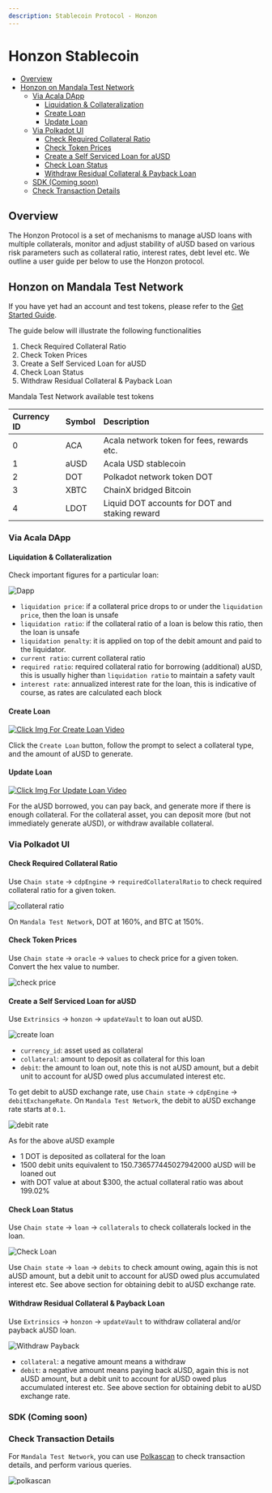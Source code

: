 ```yaml
---
description: Stablecoin Protocol - Honzon
---
```


# Honzon Stablecoin

* [Overview](https://wiki.acala.network/learn/basics/honzon-stablecoin#overview)
* [Honzon on Mandala Test Network](https://wiki.acala.network/learn/basics/honzon-stablecoin#honzon-on-mandala-test-network)
  * [Via Acala DApp](https://wiki.acala.network/learn/basics/honzon-stablecoin#via-acala-dapp)
    * [Liquidation & Collateralization](https://wiki.acala.network/learn/basics/honzon-stablecoin#liquidation-and-collateralization)
    * [Create Loan](https://wiki.acala.network/learn/basics/honzon-stablecoin#create-loan)
    * [Update Loan](https://wiki.acala.network/learn/basics/honzon-stablecoin#update-loan)
  * [Via Polkadot UI](https://wiki.acala.network/learn/basics/honzon-stablecoin#via-polkadot-ui)
    * [Check Required Collateral Ratio](https://wiki.acala.network/learn/basics/honzon-stablecoin#check-required-collateral-ratio)
    * [Check Token Prices](https://wiki.acala.network/learn/basics/honzon-stablecoin#check-token-prices)
    * [Create a Self Serviced Loan for aUSD](https://wiki.acala.network/learn/basics/honzon-stablecoin#create-a-self-serviced-loan-for-ausd)
    * [Check Loan Status](https://wiki.acala.network/learn/basics/honzon-stablecoin#check-loan-status)
    * [Withdraw Residual Collateral & Payback Loan](https://wiki.acala.network/learn/basics/honzon-stablecoin#withdraw-residual-collateral-and-payback-loan)
  * [SDK \(Coming soon\)](https://wiki.acala.network/learn/basics/honzon-stablecoin#sdk-coming-soon)
  * [Check Transaction Details](https://wiki.acala.network/learn/basics/honzon-stablecoin#check-transaction-details)

## Overview

The Honzon Protocol is a set of mechanisms to manage aUSD loans with multiple collaterals, monitor and adjust stability of aUSD based on various risk parameters such as collateral ratio, interest rates, debt level etc. We outline a user guide per below to use the Honzon protocol.

## Honzon on Mandala Test Network

If you have yet had an account and test tokens, please refer to the [Get Started Guide](https://wiki.acala.network/learn/get-started).

The guide below will illustrate the following functionalities

1. Check Required Collateral Ratio
2. Check Token Prices
3. Create a Self Serviced Loan for aUSD
4. Check Loan Status
5. Withdraw Residual Collateral & Payback Loan

Mandala Test Network available test tokens

| Currency ID | Symbol | Description |
| :--- | :--- | :--- |
| 0 | ACA | Acala network token for fees, rewards etc. |
| 1 | aUSD | Acala USD stablecoin |
| 2 | DOT | Polkadot network token DOT |
| 3 | XBTC | ChainX bridged Bitcoin |
| 4 | LDOT | Liquid DOT accounts for DOT and staking reward |

### Via Acala DApp

#### Liquidation & Collateralization

 Check important figures for a particular loan:

![Dapp](https://github.com/AcalaNetwork/Acala/wiki/image/honzon_app.png)

* `liquidation price`: if a collateral price drops to or under the `liquidation price`, then the loan is unsafe
* `liquidation ratio`: if the collateral ratio of a loan is below this ratio, then the loan is unsafe
* `liquidation penalty`: it is applied on top of the debit amount and paid to the liquidator.
* `current ratio`: current collateral ratio
* `required ratio`: required collateral ratio for borrowing \(additional\) aUSD, this is usually higher than `liquidation ratio` to maintain a safety vault
* `interest rate`: annualized interest rate for the loan, this is indicative of course, as rates are calculated each block

#### Create Loan

[![Click Img For Create Loan Video](https://github.com/AcalaNetwork/Acala/wiki/image/honzon_appcreateloan.png)](http://www.youtube.com/watch?v=CjwJgm_yz-I "Acala: Create an aUSD loan")

Click the `Create Loan` button, follow the prompt to select a collateral type, and the amount of aUSD to generate.

#### Update Loan

[![Click Img For Update Loan Video](https://github.com/AcalaNetwork/Acala/wiki/image/honzon_appupdateloan.png)](http://www.youtube.com/watch?v=iEWlY5Kosp8 "Acala: Update aUSD loan")

For the aUSD borrowed, you can pay back, and generate more if there is enough collateral. For the collateral asset, you can deposit more \(but not immediately generate aUSD\), or withdraw available collateral.

### Via Polkadot UI

#### Check Required Collateral Ratio

 Use `Chain state` -&gt; `cdpEngine` -&gt; `requiredCollateralRatio` to check required collateral ratio for a given token.

![collateral ratio](https://github.com/AcalaNetwork/Acala/wiki/image/honzon_checkratio.png)

On `Mandala Test Network`, DOT at 160%, and BTC at 150%.

#### Check Token Prices

 Use `Chain state` -&gt; `oracle` -&gt; `values` to check price for a given token. Convert the hex value to number.

![check price](https://github.com/AcalaNetwork/Acala/wiki/image/honzon_checkprice.png)

#### Create a Self Serviced Loan for aUSD

 Use `Extrinsics` -&gt; `honzon` -&gt; `updateVault` to loan out aUSD.

![create loan](https://github.com/AcalaNetwork/Acala/wiki/image/honzon_createloan.png)

* `currency_id`: asset used as collateral
* `collateral`: amount to deposit as collateral for this loan
* `debit`: the amount to loan out, note this is not aUSD amount, but a debit unit to account for aUSD owed plus accumulated interest etc.

To get debit to aUSD exchange rate, use `Chain state` -&gt; `cdpEngine` -&gt; `debitExchangeRate`.  On `Mandala Test Network`, the debit to aUSD exchange rate starts at `0.1`.

![debit rate](https://github.com/AcalaNetwork/Acala/wiki/image/honzon_checkdebitrate.png)

As for the above aUSD example

* 1 DOT is deposited as collateral for the loan
* 1500 debit units equivalent to 150.736577445027942000 aUSD will be loaned out
* with DOT value at about $300, the actual collateral ratio was about 199.02%

#### Check Loan Status

 Use `Chain state` -&gt; `loan` -&gt; `collaterals` to check collaterals locked in the loan.

![Check Loan](https://github.com/AcalaNetwork/Acala/wiki/image/honzon_checkloan.png)

Use `Chain state` -&gt; `loan` -&gt; `debits` to check amount owing, again this is not aUSD amount, but a debit unit to account for aUSD owed plus accumulated interest etc. See above section for obtaining debit to aUSD exchange rate.

#### Withdraw Residual Collateral & Payback Loan

 Use `Extrinsics` -&gt; `honzon` -&gt; `updateVault` to withdraw collateral and/or payback aUSD loan.

![Withdraw Payback](https://github.com/AcalaNetwork/Acala/wiki/image/honzon_withdrawpayback.png)

* `collateral`: a negative amount means a withdraw
* `debit`: a negative amount means paying back aUSD, again this is not aUSD amount, but a debit unit to account for aUSD owed plus accumulated interest etc. See above section for obtaining debit to aUSD exchange rate.

### SDK \(Coming soon\)

### Check Transaction Details

For `Mandala Test Network`, you can use [Polkascan](https://polkascan.io/pre/acala-mandal) to check transaction details, and perform various queries.

![polkascan](https://github.com/AcalaNetwork/Acala/wiki/image/honzon_polkascan.png)


